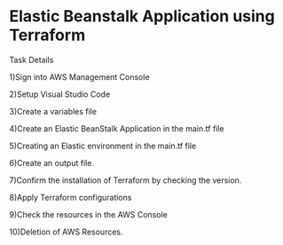 # Elastic Beanstalk Application using Terraform


Task Details

1)Sign into AWS Management Console

2)Setup Visual Studio Code

3)Create a variables file

4)Create an Elastic BeanStalk Application in the main.tf file

5)Creating an Elastic environment in the main.tf file

6)Create an output file.

7)Confirm the installation of Terraform by checking the version.

8)Apply Terraform configurations

9)Check the resources in the AWS Console

10)Deletion of AWS Resources.
